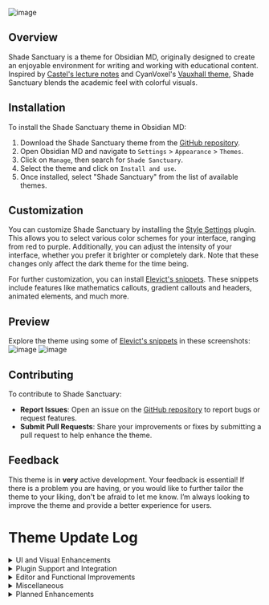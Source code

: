 ![image](https://github.com/user-attachments/assets/2ce21efe-96ae-4398-adbd-fbea9ee9cdf6)
## Overview

Shade Sanctuary is a theme for Obsidian MD, originally designed to create an enjoyable environment for writing and working with educational content. Inspired by [Castel's lecture notes](https://castel.dev/post/lecture-notes-1/) and CyanVoxel's [Vauxhall theme](https://github.com/CyanVoxel/vauxhall-obsidian), Shade Sanctuary blends the academic feel with colorful visuals.

## Installation

To install the Shade Sanctuary theme in Obsidian MD:

1. Download the Shade Sanctuary theme from the [GitHub repository](https://github.com/Elevict/Elevicts_Theme).
2. Open Obsidian MD and navigate to `Settings` > `Appearance` > `Themes`.
3. Click on `Manage`, then search for `Shade Sanctuary`.
4. Select the theme and click on `Install and use`.
5. Once installed, select "Shade Sanctuary" from the list of available themes.

## Customization

You can customize Shade Sanctuary by installing the [Style Settings](https://github.com/mgmeyers/obsidian-style-settings) plugin. This allows you to select various color schemes for your interface, ranging from red to purple. Additionally, you can adjust the intensity of your interface, whether you prefer it brighter or completely dark. Note that these changes only affect the dark theme for the time being.

For further customization, you can install [Elevict's snippets](https://github.com/Elevict/Elevict-Snippets). These snippets include features like mathematics callouts, gradient callouts and headers, animated elements, and much more.

## Preview

Explore the theme using some of [Elevict's snippets](https://github.com/Elevict/Elevict-Snippets) in these screenshots:
![image](https://github.com/user-attachments/assets/6264dc56-8a93-48fd-b6ef-97a1162635a1)
![image](https://github.com/user-attachments/assets/3287deb4-c032-47ed-8095-b8758b8da922)

## Contributing

To contribute to Shade Sanctuary:

- **Report Issues**: Open an issue on the [GitHub repository](https://github.com/Elevict/Elevicts_Theme/issues) to report bugs or request features.
- **Submit Pull Requests**: Share your improvements or fixes by submitting a pull request to help enhance the theme.

## Feedback

This theme is in **very** active development. Your feedback is essential! If there is a problem you are having, or you would like to further tailor the theme to your liking, don't be afraid to let me know. I’m always looking to improve the theme and provide a better experience for users.

# Theme Update Log 
<details>
  <summary>UI and Visual Enhancements</summary>

  - Updated the appearance of tabs, including hover behavior and support for stacked tabs.
  - Enhanced the look of the view header to be more enclosed.
  - Adjusted icon colors and hover behaviors.
  - Modified callouts to resemble the default Obsidian callouts.
  - Changed the vault profile to a pill shape with a smaller size.
  - Updated horizontal rule spacing.
  - Added more font support, including JetBrains Mono as the default for UI and monospace, and additional fonts in case Computer Modern does not work.
  - Adjusted color values for improved readability, including adding borders to the editor layout.

</details>

<details>
  <summary>Plugin Support and Integration</summary>

  - Added and completely revamped support for the calendar plugin.
  - Added support for the style settings plugin and revamped the options menu.
  - Introduced support for the banner plugin with more updates to follow.

</details>

<details>
  <summary>Editor and Functional Improvements</summary>

  - Fixed the issue with the slider track not displaying properly.
  - Made the options menu more readable by adding icons and borders.
  - Blockquotes now function as expected.
  - Introduced new, hoverable icons in the editor for better visibility.

</details>

<details>
  <summary>Miscellaneous</summary>

  - Made various other improvements, additions, and bug fixes.

</details>
<details>
  <summary>Planned Enhancements</summary>

  - Introduction of more color palettes for the editor.
  - Support for colored folders.
  - Extensive style settings for all aspects of the theme.

</details>
